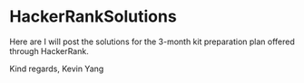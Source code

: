 # HackerRankSolutions
Here are I will post the solutions  for the 3-month kit preparation plan offered through HackerRank. 

Kind regards, Kevin Yang
